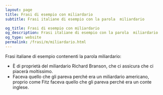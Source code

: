 ```yaml
---
layout: page
title: Frasi di esempio con miliardario 
subtitle: Frasi italiane di esempio con la parola  miliardario

og_title: Frasi di esempio con miliardario 
og_description: Frasi italiane di esempio con la parola  miliardario
og_type: website
permalink: /frasi/m/miliardario.html
---
```


Frasi italiane di esempio contenenti la parola miliardario:


- È di proprietà del miliardario Richard Branson, che ci assicura che ci piacerà moltissimo.
- Faceva quello che gli pareva perché era un miliardario americano, proprio come Fitz faceva quello che gli pareva perché era un conte inglese.
